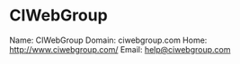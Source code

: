 
# CIWebGroup

Name: CIWebGroup
Domain: ciwebgroup.com
Home: http://www.ciwebgroup.com/
Email: help@ciwebgroup.com
